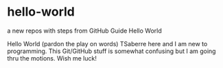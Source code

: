 # hello-world
a new repos with steps from GitHub Guide Hello World

Hello World (pardon the play on words)
TSaberre here and I am new to programming.
This Git/GitHub stuff is somewhat confusing but I am going thru the motions.
Wish me luck!

